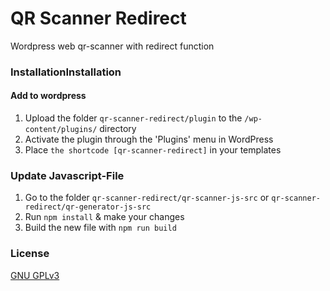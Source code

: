 # QR Scanner Redirect
Wordpress web qr-scanner with redirect function

### InstallationInstallation

#### Add to wordpress
1. Upload the folder `qr-scanner-redirect/plugin` to the `/wp-content/plugins/` directory
2. Activate the plugin through the 'Plugins' menu in WordPress
3. Place `the shortcode [qr-scanner-redirect]` in your templates

### Update Javascript-File
1. Go to the folder `qr-scanner-redirect/qr-scanner-js-src` or `qr-scanner-redirect/qr-generator-js-src`
2. Run `npm install` & make your changes
3. Build the new file with `npm run build`

### License
[GNU GPLv3](https://github.com/aigenseer/qr-scanner-redirect/blob/master/LICENSE "GNU GPLv3")
